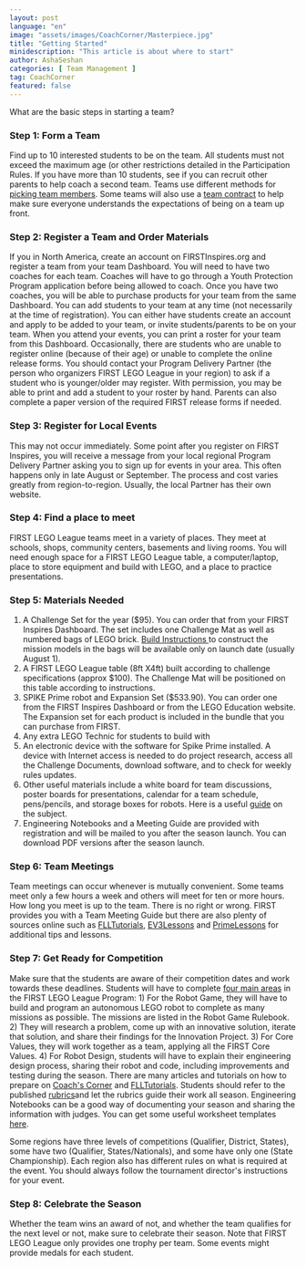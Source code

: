 ```yaml
---
layout: post
language: "en"
image: "assets/images/CoachCorner/Masterpiece.jpg"
title: "Getting Started"
minidescription: "This article is about where to start"
author: AshaSeshan
categories: [ Team Management ]
tag: CoachCorner
featured: false
---
```

What are the basic steps in starting a team?

### Step 1: Form a Team

Find up to 10 interested students to be on the team. All students must not exceed the maximum age (or other restrictions detailed in the Participation Rules. If you have more than 10 students, see if you can recruit other parents to help coach a second team.  Teams use different methods for <a href="http://flltutorials.com/coachcorner/team%20management/2018/12/10/Picking-Team-Members.html">picking team members</a>. Some teams will also use a <a href="http://flltutorials.com/coachcorner/coaching/2018/07/24/Team-Applications.html">team contract</a> to help make sure everyone understands the expectations of being on a team up front.

### Step 2: Register a Team and Order Materials

If you in North America, create an account on FIRSTInspires.org and register a team from your team Dashboard. You will need to have two coaches for each team. Coaches will have to go through a Youth Protection Program application before being allowed to coach. Once you have two coaches, you will be able to purchase products for your team from the same Dashboard. You can add students to your team at any time (not necessarily at the time of registration). You can either have students create an account and apply to be added to your team, or invite students/parents to be on your team. When you attend your events, you can print a roster for your team from this Dashboard. Occasionally, there are students who are unable to register online (because of their age) or unable to complete the online release forms. You should contact your Program Delivery Partner (the person who organizers FIRST LEGO League in your region) to ask if a student who is younger/older may register. With permission, you may be able to print and add a student to your roster by hand. Parents can also complete a paper version of the required FIRST release forms if needed.

### Step 3: Register for Local Events

This may not occur immediately. Some point after you register on FIRST Inspires, you will receive a message from your local regional Program Delivery Partner asking you to sign up for events in your area. This often happens only in late August or September. The process and cost varies greatly from region-to-region. Usually, the local Partner has their own website.

### Step 4: Find a place to meet

FIRST LEGO League teams meet in a variety of places.  They meet at schools, shops, community centers, basements and living rooms. You will need enough space for a FIRST LEGO League table, a computer/laptop, place to store equipment and build with LEGO, and a place to practice presentations.

### Step 5: Materials Needed

1. A Challenge Set for the year ($95). You can order that from your FIRST Inspires Dashboard. The set includes one Challenge Mat as well as numbered bags of LEGO brick. <a href="http://www.firstlegoleague.org/missionmodelbuildinginstructions"> Build Instructions </a> to construct the mission models in the bags will be available only on launch date (usually August 1).
2. A FIRST LEGO League table (8ft X4ft) built according to challenge specifications (approx $100). The Challenge Mat will be positioned on this table according to instructions.
3. SPIKE Prime robot and Expansion Set ($533.90). You can order one from the FIRST Inspires Dashboard or from the LEGO Education website. The Expansion set for each product is included in the bundle that you can purchase from FIRST.
4. Any extra LEGO Technic for students to build with
5. An electronic device with the software for Spike Prime installed. A device with Internet access is needed to do project research, access all the Challenge Documents, download software, and to check for weekly rules updates.
6. Other useful materials include a white board for team discussions, poster boards for presentations, calendar for a team schedule, pens/pencils, and storage boxes for robots. Here is a useful <a href="http://flltutorials.com/coachcorner/resources/2017/09/15/Non-LEGO-Essentials.html">guide</a> on the subject.
7. Engineering Notebooks and a Meeting Guide are provided with registration and will be mailed to you after the season launch. You can download PDF versions after the season launch.

### Step 6: Team Meetings

Team meetings can occur whenever is mutually convenient. Some teams meet only a few hours a week and others will meet for ten or more hours. How long you meet is up to the team. There is no right or wrong. FIRST provides you with a Team Meeting Guide but there are also plenty of sources online such as <a href="http://www.flltutorials.com">FLLTutorials</a>, <a href="http://www.ev3lessons.com">EV3Lessons</a> and <a href="http://www.primelessons.org">PrimeLessons</a> for additional tips and lessons.

### Step 7:  Get Ready for Competition

Make sure that the students are aware of their competition dates and work towards these deadlines. Students will have to complete <a href="http://flltutorials.com/coachcorner/presentations/competition%20day/2018/02/05/FIRST-LEGO-League-Deliverables.html">four main areas</a> in the FIRST LEGO League Program: 1) For the Robot Game, they will have to build and program an autonomous LEGO robot to complete as many missions as possible. The missions are listed in the Robot Game Rulebook. 2) They will research a problem, come up with an innovative solution, iterate that solution, and share their findings for the Innovation Project. 3) For Core Values, they will work together as a team, applying all the FIRST Core Values. 4) For Robot Design, students will have to explain their engineering design process, sharing their robot and code, including improvements and testing during the season. There are many articles and tutorials on how to prepare on <a href="http://flltutorials.com/CoachCorner.html"> Coach's Corner</a> and <a href="http://www.flltutorials.com">FLLTutorials</a>. Students should refer to the published <a href="http://www.firstlegoleague.org/challenge#challenge">rubrics<a/>and let the rubrics guide their work all season. Engineering Notebooks can be a good way of documenting your season and sharing the information with judges. You can get some useful worksheet templates <a href="https://flltutorials.com/en/Worksheets.html">here<a/>.

Some regions have three levels of competitions (Qualifier, District, States), some have two (Qualifier, States/Nationals), and some have only one (State Championship). Each region also has different rules on what is required at the event. You should always follow the tournament director's instructions for your event.

### Step 8: Celebrate the Season

Whether the team wins an award of not, and whether the team qualifies for the next level or not, make sure to celebrate their season. Note that FIRST LEGO League only provides one trophy per team. Some events might provide medals for each student.
